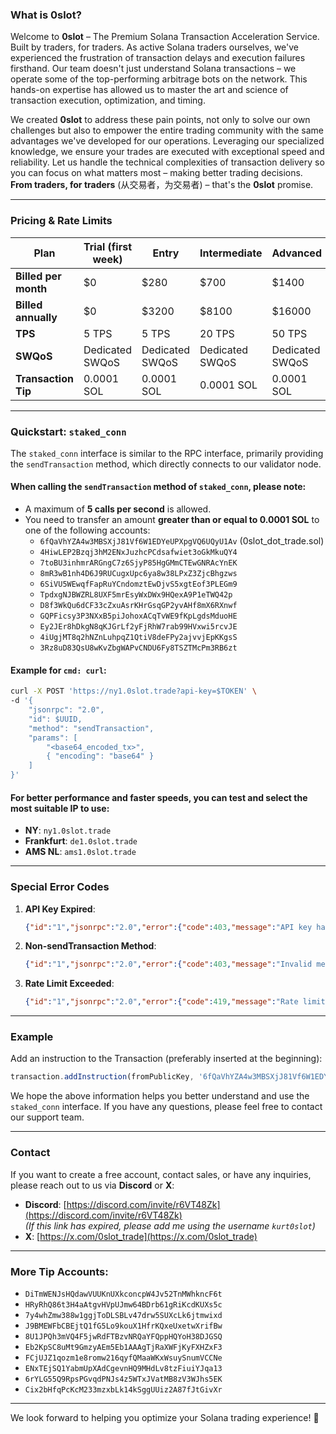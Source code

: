 ### What is 0slot?

Welcome to **0slot** – The Premium Solana Transaction Acceleration Service. Built by traders, for traders. As active Solana traders ourselves, we've experienced the frustration of transaction delays and execution failures firsthand. Our team doesn't just understand Solana transactions – we operate some of the top-performing arbitrage bots on the network. This hands-on expertise has allowed us to master the art and science of transaction execution, optimization, and timing.

We created **0slot** to address these pain points, not only to solve our own challenges but also to empower the entire trading community with the same advantages we've developed for our operations. Leveraging our specialized knowledge, we ensure your trades are executed with exceptional speed and reliability. Let us handle the technical complexities of transaction delivery so you can focus on what matters most – making better trading decisions. **From traders, for traders** (从交易者，为交易者) – that's the **0slot** promise.

---

### Pricing & Rate Limits

| **Plan**       | **Trial (first week)** | **Entry** | **Intermediate** | **Advanced** |
|-----------------|------------------------|-----------|-------------------|--------------|
| **Billed per month** | $0                     | $280      | $700              | $1400        |
| **Billed annually**  | $0                     | $3200     | $8100             | $16000       |
| **TPS**              | 5 TPS                  | 5 TPS     | 20 TPS            | 50 TPS       |
| **SWQoS**            | Dedicated SWQoS        | Dedicated SWQoS | Dedicated SWQoS | Dedicated SWQoS |
| **Transaction Tip**  | 0.0001 SOL             | 0.0001 SOL | 0.0001 SOL        | 0.0001 SOL   |

---

### Quickstart: `staked_conn`

The `staked_conn` interface is similar to the RPC interface, primarily providing the `sendTransaction` method, which directly connects to our validator node.

#### When calling the `sendTransaction` method of `staked_conn`, please note:
- A maximum of **5 calls per second** is allowed.
- You need to transfer an amount **greater than or equal to 0.0001 SOL** to one of the following accounts:
  - `6fQaVhYZA4w3MBSXjJ81Vf6W1EDYeUPXpgVQ6UQyU1Av` (0slot_dot_trade.sol)
  - `4HiwLEP2Bzqj3hM2ENxJuzhcPCdsafwiet3oGkMkuQY4`
  - `7toBU3inhmrARGngC7z6SjyP85HgGMmCTEwGNRAcYnEK`
  - `8mR3wB1nh4D6J9RUCugxUpc6ya8w38LPxZ3ZjcBhgzws`
  - `6SiVU5WEwqfFapRuYCndomztEwDjvS5xgtEof3PLEGm9`
  - `TpdxgNJBWZRL8UXF5mrEsyWxDWx9HQexA9P1eTWQ42p`
  - `D8f3WkQu6dCF33cZxuAsrKHrGsqGP2yvAHf8mX6RXnwf`
  - `GQPFicsy3P3NXxB5piJohoxACqTvWE9fKpLgdsMduoHE`
  - `Ey2JEr8hDkgN8qKJGrLf2yFjRhW7rab99HVxwi5rcvJE`
  - `4iUgjMT8q2hNZnLuhpqZ1QtiV8deFPy2ajvvjEpKKgsS`
  - `3Rz8uD83QsU8wKvZbgWAPvCNDU6Fy8TSZTMcPm3RB6zt`

#### Example for `cmd: curl`:
```bash
curl -X POST 'https://ny1.0slot.trade?api-key=$TOKEN' \
-d '{
    "jsonrpc": "2.0",
    "id": $UUID,
    "method": "sendTransaction",
    "params": [ 
        "<base64_encoded_tx>",
        { "encoding": "base64" }
    ] 
}'
```

#### For better performance and faster speeds, you can test and select the most suitable IP to use:
- **NY**: `ny1.0slot.trade`
- **Frankfurt**: `de1.0slot.trade`
- **AMS NL**: `ams1.0slot.trade`

---

### Special Error Codes

1. **API Key Expired**:
   ```json
   {"id":"1","jsonrpc":"2.0","error":{"code":403,"message":"API key has expired"}}
   ```

2. **Non-sendTransaction Method**:
   ```json
   {"id":"1","jsonrpc":"2.0","error":{"code":403,"message":"Invalid method"}}
   ```

3. **Rate Limit Exceeded**:
   ```json
   {"id":"1","jsonrpc":"2.0","error":{"code":419,"message":"Rate limit exceeded"}}
   ```

---

### Example

Add an instruction to the Transaction (preferably inserted at the beginning):
```javascript
transaction.addInstruction(fromPublicKey, '6fQaVhYZA4w3MBSXjJ81Vf6W1EDYeUPXpgVQ6UQyU1Av', 100000);
```

We hope the above information helps you better understand and use the `staked_conn` interface. If you have any questions, please feel free to contact our support team.

---

### Contact

If you want to create a free account, contact sales, or have any inquiries, please reach out to us via **Discord** or **X**:
- **Discord**: [https://discord.com/invite/r6VT48Zk](https://discord.com/invite/r6VT48Zk)  
  *(If this link has expired, please add me using the username `kurt0slot`)*
- **X**: [https://x.com/0slot_trade](https://x.com/0slot_trade)

---

### More Tip Accounts:
- `DiTmWENJsHQdawVUUKnUXkconcpW4Jv52TnMWhkncF6t`
- `HRyRhQ86t3H4aAtgvHVpUJmw64BDrb61gRiKcdKUXs5c`
- `7y4whZmw388w1ggjToDLSBLv47drw5SUXcLk6jtmwixd`
- `J9BMEWFbCBEjtQ1fG5Lo9kouX1HfrKQxeUxetwXrifBw`
- `8U1JPQh3mVQ4F5jwRdFTBzvNRQaYFQppHQYoH38DJGSQ`
- `Eb2KpSC8uMt9GmzyAEm5Eb1AAAgTjRaXWFjKyFXHZxF3`
- `FCjUJZ1qozm1e8romw216qyfQMaaWKxWsuySnumVCCNe`
- `ENxTEjSQ1YabmUpXAdCgevnHQ9MHdLv8tzFiuiYJqa13`
- `6rYLG55Q9RpsPGvqdPNJs4z5WTxJVatMB8zV3WJhs5EK`
- `Cix2bHfqPcKcM233mzxbLk14kSggUUiz2A87fJtGivXr`

---

We look forward to helping you optimize your Solana trading experience! 🚀
